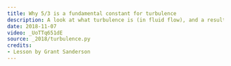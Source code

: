 ```yaml
---
title: Why 5/3 is a fundamental constant for turbulence
description: A look at what turbulence is (in fluid flow), and a result by Kolmogorov regarding the energy cascade of turbulence.
date: 2018-11-07
video: _UoTTq651dE
source: _2018/turbulence.py
credits:
- Lesson by Grant Sanderson
---
```

